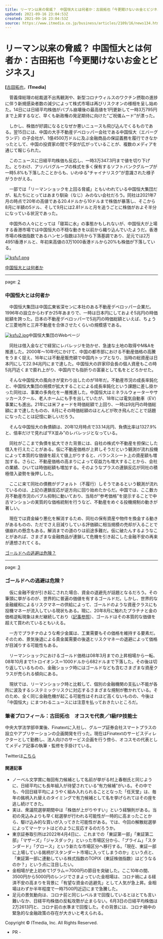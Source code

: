 ```yaml
---
title: リーマン以来の脅威？　中国恒大とは何者か：古田拓也「今更聞けないお金とビジネス」（1/3 ページ） - ITmedia ビジネスオンライン
updated: 2021-09-16 23:04:53Z
created: 2021-09-16 23:04:53Z
source: https://www.itmedia.co.jp/business/articles/2109/16/news134.html
---
```


# リーマン以来の脅威？ 中国恒大とは何者か：古田拓也「今更聞けないお金とビジネス」

**[**[古田拓也](https://www.itmedia.co.jp/author/225065/)，**ITmedia]**

　菅義偉総理の総裁選不出馬観測や、新型コロナウィルスのワクチン摂取の進捗に伴う新規感染者数の減少によって株式市場は再びリスクオンの様相を呈し始めた。14日には日経平均株価がバブル崩壊後の最高値を1円更新して一時3万795円まで上昇するなど、早くも新政権の発足期待に向けた“ご祝儀ムード”が漂った。

　しかし、株価が好調になるとなぜか悪いニュースも飛び込んでくるものである。翌15日には、中国の大手不動産デベロッパー会社である中国恒大（エバーグランデ）の子会社が、1億4500万ドルに及ぶ金融商品の保証義務を履行できなかったとして、中国の投資家の間で不安が広がっていることが、複数のメディアを通じて報じられた。

　このニュースに日経平均株価も反応し、一時3万347.3円まで値を切り下げた。とりわけ、アリババグループの株式を多く保有するソフトバンクグループが一時5.8%も下落したことからも、いわゆる“チャイナリスク”が意識された様子がうかがえる。

　一部では「リーマンショックを上回る脅威」ともいわれている中国恒大集団だが、私たちにとってはあまり馴染（なじ）みのない会社だろう。同社は2021年7月の時点で20年の高値である20.4ドルから10ドルまで株価が暴落し、そこから8月に半額の5ドル、そして9月には2.81ドルと月を追うごとに株価がおよそ半分になっている状況であった。

　中国外の人々にとっては「寝耳に水」の事態かもしれないが、中国恒大が上場する香港市場では中国恒大の不穏な動きを以前から織り込んでいたようだ。香港市場の株価指数であるハンセン指数は3月から下落基調であり、足元では2万4951香港ドルと、年初来高値の3万1000香港ドルから20%も株価が下落している。

[![ksfu1.png](../_resources/ksfu1.png)](https://image.itmedia.co.jp/l/im/business/articles/2109/16/l_ksfu1.png)

[中国恒大とは何者か](https://www.itmedia.co.jp/business/articles/2109/16/news134_2.html)

* * *

page: [2](https://www.itmedia.co.jp/business/articles/2109/16/news134_2.html)

### 中国恒大とは何者か

　中国恒大集団は中国広東省深センに本社のある不動産デベロッパー企業だ。1996年の設立からわずか25年あまりで、一時は日本円にしておよそ5兆円の時価総額を誇った。日本の不動産デベロッパーで5兆円の時価総額といえば、ちょうど三菱地所と三井不動産を合体させたくらいの規模感である。

[![ksfu2.jpg](../_resources/ksfu2.jpg)](https://image.itmedia.co.jp/l/im/business/articles/2109/16/l_ksfu2.jpg)中国恒大集団のWebページ

　同社は借入金などで経営にレバレッジを効かせ、急速な土地の取得やM&Aを推進した。2000年〜10年代にかけて、中国の都市部における不動産価格の高騰をうまく捉え、16年には不動産販売額で中国内トップとなり、当時の総資産は日本円にして22.94兆円にまで達した。中国恒大の許家印会長の個人資産もこの時5兆円近くまで膨れ上がり、中国内でも指折りの富豪として名をとどろかせた。

　そんな中国恒大の風向きが変わり出したのが18年だ。不動産市況の成長率鈍化と、中国恒大集団の規模が拡大することによる成長率鈍化という課題に差し掛かった同社は、事業の多角化を一層推進した。中国恒大はミネラルウォーターやサッカースクール、老人ホームにも手を出していたが、18年には電気自動車（EV）事業にも進出。21年には米フォードを時価総額で上回り、一時は9兆円の時価総額にまで達したものの、8月にその時価総額のほとんどが吹き飛んだことで話題になったことは記憶に新しいだろう。

　そんな中国恒大の負債額は、20年12月時点で33.14兆円、負債比率は1327.9%と、倍率だけで見れば“FX並み”のレバレッジとなっている。

　同社がここまで負債を拡大できた背景には、自社の株式や不動産を担保にした借入を行えたことがある。仮に不動産価格が上昇しそうだという観測が流れ投機によって本質的な価値を超えて値上がりすると、バランスシート上の資産額も増加する。さらに、不動産価格の高まりによって収益力も増大することから、会社の業績、ひいては時価総額も増加する。そのようなプラスの連鎖反応が同社の積極借入姿勢を後押しした。

　ここに来て同社の債務がデフォルト（不履行）しそうであるという観測が流れているのは、上記の連鎖反応が逆方向に回り始めたからだ。中国では、ここ数カ月不動産市況のバブル抑制に動いており、当局が“参考価格”を提示することで中古マンションの実質的な価格統制を行うなど、不動産をめぐる投機規制の動きが著しい。

　現在では資金繰り悪化を解消するため、同社の保有資産や物件を換金する動きがあるものの、ただでさえ目減りしている評価額に相当規模の売却が入ることで値崩れの懸念もある。解消までの道のりは前途多難だ。仮に破たんするようなことがあれば、さまざまな金融商品が連鎖して危機を引き起こした金融不安の再来が連想されてくる。

[ゴールドへの逃避は危険？](https://www.itmedia.co.jp/business/articles/2109/16/news134_3.html)

* * *

page: [3](https://www.itmedia.co.jp/business/articles/2109/16/news134_3.html)

### ゴールドへの逃避は危険？

　仮に金融不安が引き起こされた場合、資金の退避先が話題となるだろう。その筆頭に挙がるのが、世界的に普遍の価値を有するゴールドだ。しかし、世界的な金融緩和によるリスクマネーの供給によって、ゴールドのような資産クラスにも投機マネーが流入している現状もある。現に、20年8月に触れたプラチナと金の価格逆転現象は未だ継続しており（[記事参照](https://www.itmedia.co.jp/business/articles/2008/21/news025.html)）、ゴールドはその本質的な価値を超えて買われているともいえる。

　一方でプラチナのような希少金属は、工業需要もその価格を維持する要素だ。そのため、景気後退による貴金属需要の後退とリスクマネーの退避によって価格が目減りする可能性もある。

　リーマンショックにおけるゴールド価格は08年3月までの上昇相場から一転、08年10月まで1トロイオンス＝1000ドルから682ドルまで下落した。その後は切り返しているものの、金融ショック時にはゴールドなども含むさまざまな資産クラスが売られる傾向にある。

　現状では、リーマンショック時と比較して、個別の金融機関の支払い不能が各所に波及するシステミックリスクに対応するさまざまな規制が敷かれている。そのため、全く同じ金融危機が起こる可能性はそれほど高くないものの、今後は「中国恒大」にまつわるニュースには注意を払っておきたいところだ。

### 筆者プロフィール：古田拓也　オコスモ代表／1級FP技能士

中央大学法学部卒業後、Finatextに入社し、グループ証券会社スマートプラスの設立やアプリケーションの企画開発を行った。現在はFinatextのサービスディレクターとして勤務し、法人向けのサービス企画を行う傍ら、オコスモの代表としてメディア記事の執筆・監修を手掛けている。

Twitterは[こちら](https://twitter.com/full_tangent)

#### 関連記事

- ノーベル文学賞に毎回有力候補として名前が挙がる村上春樹氏と同じように、日経平均にも長年組入が待望されている“有力候補”がいる。その中でも、今回日経平均にようやく組み入れられることとなった「任天堂」は、毎年の銘柄入れ替えのタイミングで有力候補として名を挙げられてはその座を逃し続けてきた。
- 実は、衆議院選挙期間中は「株価が上がりやすい」という経験則がある。当初の見込みよりも早く総選挙が行われる可能性が一時的に高まったことから、駆け込み的な買いが入ってきた可能性がある。では、今回の解散総選挙によってマーケットはどのように反応するのだろうか。
- 東京証券取引所は2022年4月4日に、これまでの「東証第一部」「東証第二部」「マザーズ」「ジャスダック」といった市場区分から、「プライム」「スタンダード」「グロース」という新たな市場区分へ移行する。「現在、東証一部に上場している銘柄がスタンダート市場に入ってしまうのか」という点と、「東証第一部に連動している株式指数のTOPIX（東証株価指数）はどうなるのか？」という点に注目したい。
- 金相場が史上初めて1グラム＝7000円の節目を突破した。ここ10年の間、3500円から5000円のレンジでさまよっていた金相場は、コロナ禍による経済不安の高まりを背景に「有望な資金の逃避先」として人気が急上昇。金相場はわずか半年程度で一時7500円近辺にまで急騰した。
- 足元の景気動向は、コロナ前と同じレベルまで回復しているとはとても言い難いなか、日経平均株価の反転攻勢が止まらない。6月3日の日経平均株価は2万2613円と、コロナ前の水準まで回復した。その背景には、コロナ禍中の緊急的な金融政策の存在が大きいと考えられる。

Copyright © ITmedia, Inc. All Rights Reserved.

- PR -